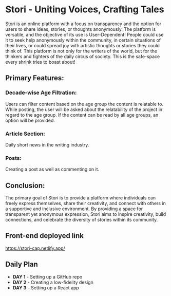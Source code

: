 ﻿# Stori - Uniting Voices, Crafting Tales

Stori is an online platform with a focus on transparency and the option for users to share ideas, stories, or thoughts anonymously. The platform is versatile, and the objective of its use is User-Dependent! People could use it to seek help anonymously within the community, in certain situations of their lives, or could spread joy with artistic thoughts or stories they could think of. This platform is not only for the writers of the world, but for the thinkers and fighters of the daily circus of society. This is the safe-space every shrink tries to boast about!

## Primary Features:

### Decade-wise Age Filtration: 
Users can filter content based on the age group the content is relatable to. While posting, the user will be asked about the relatability of the project in regard to the age group. If the content can be read by all age groups, an option will be provided.

### Article Section: 
Daily short news in the writing industry.

### Posts: 
Creating a post as well as commenting on it.

## Conclusion:

The primary goal of Stori is to provide a platform where individuals can freely express themselves, share their creativity, and connect with others in a supportive and inclusive environment. By providing a space for transparent yet anonymous expression, Stori aims to inspire creativity, build connections, and celebrate the diversity of stories within its community.


## Front-end deployed link
https://stori-cap.netlify.app/

## Daily Plan

- **DAY 1** - Setting up a GitHub repo
- **DAY 2** - Creating a low-fidelity design
- **DAY 3** - Setting up a React app
